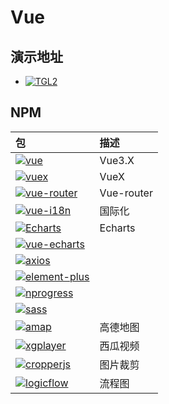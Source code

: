 # Vue

## 演示地址

- [![TGL2](https://badgen.net/badge/TGL2/v0.1.0)](http://ilyl.life:8080/)

## NPM

|包|描述|
|:-|:-|
|[![vue](https://badgen.net/badge/vue/v3.2.29/?icon=npm)](https://v3.cn.vuejs.org/)|Vue3.X|
|[![vuex](https://badgen.net/badge/vuex/v4.0.2/?icon=npm)](https://next.vuex.vuejs.org/zh/index.html)|VueX|
|[![vue-router](https://badgen.net/badge/vue-router/v4.0.12/?icon=npm)](https://next.router.vuejs.org/zh/)|Vue-router|
|[![vue-i18n](https://badgen.net/badge/vue-i18n/v9.2.0-beta.26/?icon=npm)](https://github.com/kazupon/vue-i18n)|国际化|
|[![Echarts](https://badgen.net/badge/echarts/v5.2.2/?icon=npm)](https://github.com/apache/echarts)|Echarts|
|[![vue-echarts](https://badgen.net/badge/vue-echarts/v6.0.2/?icon=npm)](https://github.com/ecomfe/vue-echarts)||
|[![axios](https://badgen.net/badge/axios/v0.25.0/?icon=npm)](https://github.com/axios/axios)||
|[![element-plus](https://badgen.net/badge/element-plus/v1.3.0-beta.9/?icon=npm)](https://element-plus.org/zh-CN/)||
|[![nprogress](https://badgen.net/badge/nprogress/v0.2.0/?icon=npm)](https://ricostacruz.com/nprogress/)||
|[![sass](https://badgen.net/badge/sass/v1.49.0/?icon=npm)](https://github.com/sass/dart-sass/)||
|[![amap](https://badgen.net/badge/amap/v1.0.1/?icon=npm)](https://lbs.amap.com/api/jsapi-v2/summary/)|高德地图|
|[![xgplayer](https://badgen.net/badge/xgplayer/v2.31.4/?icon=npm)](https://github.com/bytedance/xgplayer/)|西瓜视频|
|[![cropperjs](https://badgen.net/badge/cropperjs/v1.5.12/?icon=npm)](https://github.com/fengyuanchen/cropperjs/)|图片裁剪|
|[![logicflow](https://badgen.net/badge/logicflow/v1.1.0-alpha.2/?icon=npm)](https://github.com/didi/LogicFlow/)|流程图|
